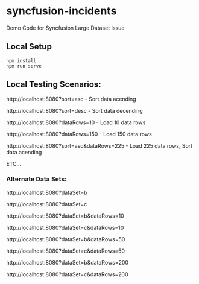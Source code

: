 # syncfusion-incidents
Demo Code for Syncfusion Large Dataset Issue

## Local Setup

```
npm install
npm run serve
```
## Local Testing Scenarios:

http://localhost:8080?sort=asc - Sort data acending

http://localhost:8080?sort=desc - Sort data decending

http://localhost:8080?dataRows=10 - Load 10 data rows

http://localhost:8080?dataRows=150 - Load 150 data rows

http://localhost:8080?sort=asc&dataRows=225 - Load 225 data rows, Sort data acending

ETC...

### Alternate Data Sets:

http://localhost:8080?dataSet=b

http://localhost:8080?dataSet=c

http://localhost:8080?dataSet=b&dataRows=10

http://localhost:8080?dataSet=c&dataRows=10

http://localhost:8080?dataSet=b&dataRows=50

http://localhost:8080?dataSet=c&dataRows=50

http://localhost:8080?dataSet=b&dataRows=200

http://localhost:8080?dataSet=c&dataRows=200
